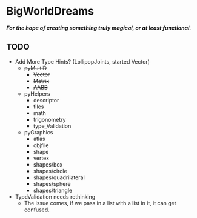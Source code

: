 # BigWorldDreams

***For the hope of creating something truly magical, or at least functional.***

## TODO
- Add More Type Hints? (LollipopJoints, started Vector)
	- ~~pyMultiD~~
		- ~~Vector~~
		- ~~Matrix~~
		- ~~AABB~~
	- pyHelpers
		- descriptor
		- files
		- math
		- trigonometry
		- type_Validation
	- pyGraphics
		- atlas
		- objfile
		- shape
		- vertex
		- shapes/box
		- shapes/circle
		- shapes/quadrilateral
		- shapes/sphere
		- shapes/triangle
- TypeValidation needs rethinking
	- The issue comes, if we pass in a list with a list in it, it can get confused.
